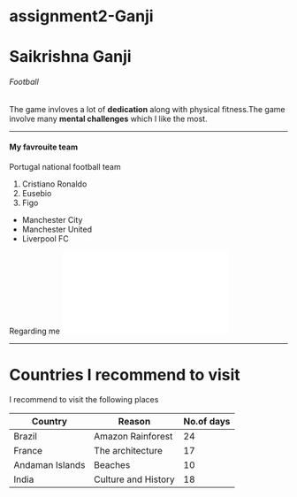 # assignment2-Ganji
# Saikrishna Ganji
###### Football
The game invloves a lot of **dedication** along with physical fitness.The game involve many **mental challenges** which I like the most.

***  

#### My favrouite team
Portugal national football team
1. Cristiano Ronaldo
2. Eusebio
3. Figo

* Manchester City
* Manchester United
* Liverpool FC

Regarding me ![click to see my information](Aboutme.md)

***

# Countries I recommend to visit
 I recommend to visit the following places 

| Country             | Reason             | No.of days    |
|---------------------|--------------------|---------------|
| Brazil              | Amazon Rainforest  | 24            |
| France              | The architecture   | 17            |
| Andaman Islands     | Beaches            | 10            |
| India               | Culture and History| 18            |
